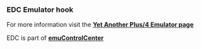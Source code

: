 ### EDC Emulator hook

For more information visit the [**Yet Another Plus/4 Emulator page**](https://github.com/PhoenixInteractiveNL/edc-masterhook/wiki/Emulator-yape#menu)

EDC is part of [**emuControlCenter**](https://github.com/PhoenixInteractiveNL/emuControlCenter/wiki)
